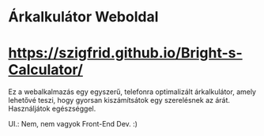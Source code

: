 # Árkalkulátor Weboldal

# https://szigfrid.github.io/Bright-s-Calculator/

Ez a webalkalmazás egy egyszerű, telefonra optimalizált árkalkulátor, amely lehetővé teszi, hogy gyorsan kiszámítsátok egy szerelésnek az árát. Használjátok egészséggel.

UI.: Nem, nem vagyok Front-End Dev. :)
